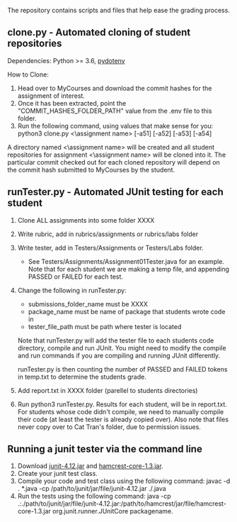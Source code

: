 The repository contains scripts and files that help ease the grading process.

## clone.py - Automated cloning of student repositories

Dependencies: Python >= 3.6, [pydotenv](https://pypi.org/project/pydotenv/)

How to Clone:
1) Head over to MyCourses and download the commit hashes for the assignment
   of interest.
2) Once it has been extracted, point the "COMMIT_HASHES_FOLDER_PATH" value
   from the .env file to this folder.
3) Run the following command, using values that make sense for you: python3 clone.py <\assignment name> [-a51] [-a52] [-a53] [-a54]

A directory named <\assignment name> will be created and all student
repositories for assignment <\assignment name> will be cloned into it.
The particular commit checked out for each cloned repository will depend on
the commit hash submitted to MyCourses by the student.

## runTester.py - Automated JUnit testing for each student

1. Clone ALL assignments into some folder XXXX

2. Write rubric, add in rubrics/assignments or rubrics/labs folder

3. Write tester, add in Testers/Assignments or Testers/Labs folder.

	- See Testers/Assignments/Assignment01Tester.java for an example. Note that
	for each student we are making a temp file, and appending PASSED or FAILED for
	each test.

4. Change the following in runTester.py:

	- submissions_folder_name must be XXXX
	- package_name must be name of package that students wrote code in
	- tester_file_path must be path where tester is located

	Note that runTester.py will add the tester file to each students code directory,
	compile and run JUnit. You might need to modify the compile and run commands if you
	are compiling and running JUnit differently.

	runTester.py is then counting the number of PASSED and FAILED tokens in temp.txt to determine the students grade.

5. Add report.txt in XXXX folder (parellel to students directories)

6. Run python3 runTester.py. Results for each student, will be in report.txt.
For students whose code didn't compile, we need to manually compile their code 
(at least the tester is already copied over). Also note that files never copy over
to Cat Tran's folder, due to permission issues.



## Running a junit tester via the command line

1) Download [junit-4.12.jar](http://www.java2s.com/example/jar/j/download-junit412jar-file.html) and [hamcrest-core-1.3.jar](https://search.maven.org/search?q=g:org.hamcrest).
2) Create your junit test class.
3) Compile your code and test class using the following command: javac -d . *.java -cp /path/to/junit/jar/file/junit-4.12.jar ./<Insert test class name here>.java
4) Run the tests using the following command: java -cp .:./path/to/junit/jar/file/junit-4.12.jar:/path/to/hamcrest/jar/file/hamcrest-core-1.3.jar org.junit.runner.JUnitCore packagename.<Insert test class name>
